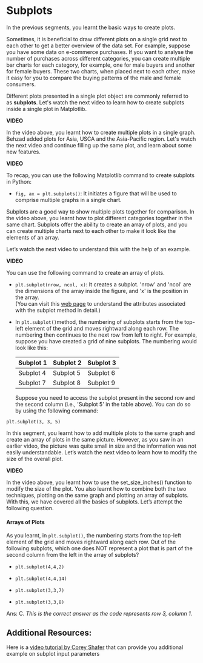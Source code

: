 # Subplots

In the previous segments, you learnt the basic ways to create plots. 

Sometimes, it is beneficial to draw different plots on a single grid next to each other to get a better overview of the data set. For example, suppose you have some data on e-commerce purchases. If you want to analyse the number of purchases across different categories, you can create multiple bar charts for each category, for example, one for male buyers and another for female buyers. These two charts, when placed next to each other, make it easy for you to compare the buying patterns of the male and female consumers.

Different plots presented in a single plot object are commonly referred to as **subplots**. Let's watch the next video to learn how to create subplots inside a single plot in Matplotlib. 

**VIDEO**

In the video above, you learnt how to create multiple plots in a single graph. Behzad added plots for Asia, USCA and the Asia-Pacific region. Let's watch the next video and continue filling up the same plot, and learn about some new features.

**VIDEO**

To recap, you can use the following Matplotlib command to create subplots in Python:

- `fig, ax = plt.subplots()`: It initiates a figure that will be used to comprise multiple graphs in a single chart.

Subplots are a good way to show multiple plots together for comparison. In the video above, you learnt how to plot different categories together in the same chart. Subplots offer the ability to create an array of plots, and you can create multiple charts next to each other to make it look like the elements of an array. 

Let’s watch the next video to understand this with the help of an example.

**VIDEO**

You can use the following command to create an array of plots.

- `plt.subplot(nrow, ncol, x)`: It creates a subplot. 'nrow' and 'ncol' are the dimensions of the array inside the figure, and 'x' is the position in the array.  
  (You can visit this [web page](https://matplotlib.org/3.1.1/api/_as_gen/matplotlib.pyplot.subplots.html) to understand the attributes associated with the subplot method in detail.)

- In `plt.subplot()`method, the numbering of subplots starts from the top-left element of the grid and moves rightward along each row. The numbering then continues to the next row from left to right. For example, suppose you have created a grid of nine subplots. The numbering would look like this:
  
  | Subplot 1 | Subplot 2 | Subplot 3 |
  | --------- | --------- | --------- |
  | Subplot 4 | Subplot 5 | Subplot 6 |
  | Subplot 7 | Subplot 8 | Subplot 9 |
  
  Suppose you need to access the subplot present in the second row and the second column (i.e., 'Subplot 5' in the table above). You can do so by using the following command:

`plt.subplot(3, 3, 5)`

In this segment, you learnt how to add multiple plots to the same graph and create an array of plots in the same picture. However, as you saw in an earlier video, the picture was quite small in size and the information was not easily understandable. Let’s watch the next video to learn how to modify the size of the overall plot. 

**VIDEO**

In the video above, you learnt how to use the set_size_inches() function to modify the size of the plot. You also learnt how to combine both the two techniques, plotting on the same graph and plotting an array of subplots. With this, we have covered all the basics of subplots. Let’s attempt the following question.

#### Arrays of Plots

As you learnt, in `plt.subplot()`, the numbering starts from the top-left element of the grid and moves rightward along each row. Out of the following subplots, which one does NOT represent a plot that is part of the second column from the left in the array of subplots?

- `plt.subplot(4,4,2)` 

- `plt.subplot(4,4,14)` 

- `plt.subplot(3,3,7)` 

- `plt.subplot(3,3,8)`

Ans: C. *This is the correct answer as the code represents row 3, column 1.*

## Additional Resources:

Here is a [video tutorial by Corey Shafer](https://www.youtube.com/watch?v=XFZRVnP-MTU) that can provide you additional example on subplot input parameters
